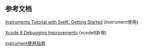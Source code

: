 ## 参考文档

[Instruments Tutorial with Swift: Getting Started](https://www.raywenderlich.com/166125/instruments-tutorial-swift-getting-started)  \(instrument使用\)

[Xcode 8 Debugging Improvements](https://chengwey.com/ios-10-by-tutorials-bi-ji-er/)  \(xcode8新增\)

[instrument使用指南](https://developer.apple.com/library/content/documentation/DeveloperTools/Conceptual/InstrumentsUserGuide/FindingLeakedMemory.html)

